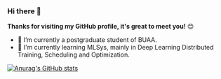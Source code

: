 ### Hi there 👋

**Thanks for visiting my GitHub profile, it's great to meet you!** 😊

- 🔭 I’m currently a postgraduate student of BUAA.
- 🌱 I'm currently learning MLSys, mainly in Deep Learning Distributed Training, Scheduling and Optimization.

[![Anurag's GitHub stats](https://github-readme-stats.vercel.app/api?username=DanGuge&count_private=true&show_icons=true&theme=swift)](https://github.com/anuraghazra/github-readme-stats)
